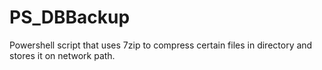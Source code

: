 # PS_DBBackup
Powershell script that uses 7zip to compress certain files in directory and stores it on network path. 

